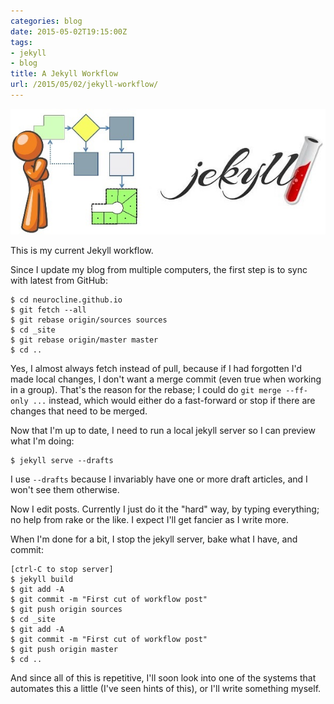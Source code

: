 ```yaml
---
categories: blog
date: 2015-05-02T19:15:00Z
tags:
- jekyll
- blog
title: A Jekyll Workflow
url: /2015/05/02/jekyll-workflow/
---
```


![My helpful screenshot](/assets/JekyllWorkflow.jpg)

This is my current Jekyll workflow.

Since I update my blog from multiple computers, the first step is to sync with latest from GitHub:

```
$ cd neurocline.github.io
$ git fetch --all
$ git rebase origin/sources sources
$ cd _site
$ git rebase origin/master master
$ cd ..
```

Yes, I almost always fetch instead of pull, because if I had forgotten I'd made local changes, I
don't want a merge commit (even true when working in a group). That's the reason for the rebase; I
could do ```git merge --ff-only ...``` instead, which would either do a fast-forward or stop if
there are changes that need to be merged.

Now that I'm up to date, I need to run a local jekyll server so I can preview what I'm doing:

```
$ jekyll serve --drafts
```

I use ```--drafts``` because I invariably have one or more draft articles, and I won't see them
otherwise.

Now I edit posts. Currently I just do it the "hard" way, by typing everything; no help from rake
or the like. I expect I'll get fancier as I write more.

When I'm done for a bit, I stop the jekyll server, bake what I have, and commit:

```
[ctrl-C to stop server]
$ jekyll build
$ git add -A
$ git commit -m "First cut of workflow post"
$ git push origin sources
$ cd _site
$ git add -A
$ git commit -m "First cut of workflow post"
$ git push origin master
$ cd ..
```

And since all of this is repetitive, I'll soon look into one of the systems that automates this
a little (I've seen hints of this), or I'll write something myself.
